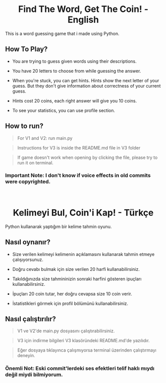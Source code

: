<h1 align="center">Find The Word, Get The Coin! - English</h1>

This is a word guessing game that i made using Python.

## How To Play?

-   You are trying to guess given words using their descriptions.

-   You have 20 letters to choose from while guessing the answer.

-   When you're stuck, you can get hints. Hints show the next letter of your guess. But they don't give information about correctness of your current guess.

-   Hints cost 20 coins, each right answer will give you 10 coins.

-   To see your statistics, you can use profile section.

## How to run?

> For V1 and V2: run main.py

> Instructions for V3 is inside the README.md file in V3 folder

> If game doesn't work when opening by clicking the file, please try to run it on terminal.

### **Important Note**: I don't know if voice effects in old commits were copyrighted.

<br />

<h1 align="center">Kelimeyi Bul, Coin'i Kap! - Türkçe</h1>

Python kullanarak yaptığım bir kelime tahmin oyunu.

## Nasıl oynanır?

-   Size verilen kelimeyi kelimenin açıklamasını kullanarak tahmin etmeye çalışıyorsunuz.

-   Doğru cevabı bulmak için size verilen 20 harfi kullanabilirsiniz.

-   Takıldığınızda size tahmininizin sonraki harfini gösteren ipuçları kullanabilirsiniz.

-   İpuçları 20 coin tutar, her doğru cevapsa size 10 coin verir.

-   İstatistikleri görmek için profil bölümünü kullanabilirsiniz.

## Nasıl çalıştırılır?

> V1 ve V2'de main.py dosyasını çalıştırabilirsiniz.

> V3 için indirme bilgileri V3 klasöründeki README.md'de yazılıdır.

> Eğer dosyaya tıklayınca çalışmıyorsa terminal üzerinden çalıştırmayı deneyin.

### **Önemli Not**: Eski commit'lerdeki ses efektleri telif haklı mıydı değil miydi bilmiyorum.
